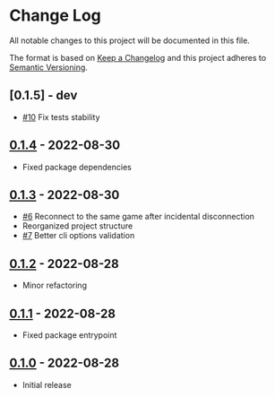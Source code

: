 # Change Log

All notable changes to this project will be documented in this file.

The format is based on [Keep a Changelog](http://keepachangelog.com/)
and this project adheres to [Semantic Versioning](http://semver.org/).

## [0.1.5] - dev

- [#10] Fix tests stability

## [0.1.4] - 2022-08-30

- Fixed package dependencies

## [0.1.3] - 2022-08-30

- [#6] Reconnect to the same game after incidental disconnection
- Reorganized project structure
- [#7] Better cli options validation

## [0.1.2] - 2022-08-28

- Minor refactoring

## [0.1.1] - 2022-08-28

- Fixed package entrypoint

## [0.1.0] - 2022-08-28

- Initial release

[#10]: https://github.com/vyalovvldmr/onx/issues/10
[0.1.4]: https://github.com/vyalovvldmr/onx/compare/v0.1.3...v0.1.4
[#6]: https://github.com/vyalovvldmr/onx/issues/6
[#7]: https://github.com/vyalovvldmr/onx/issues/7
[0.1.3]: https://github.com/vyalovvldmr/onx/compare/v0.1.2...v0.1.3
[0.1.2]: https://github.com/vyalovvldmr/onx/compare/v0.1.1...v0.1.2
[0.1.1]: https://github.com/vyalovvldmr/onx/compare/v0.1.0...v0.1.1
[0.1.0]: https://github.com/vyalovvldmr/onx/releases/tag/v0.1.0
